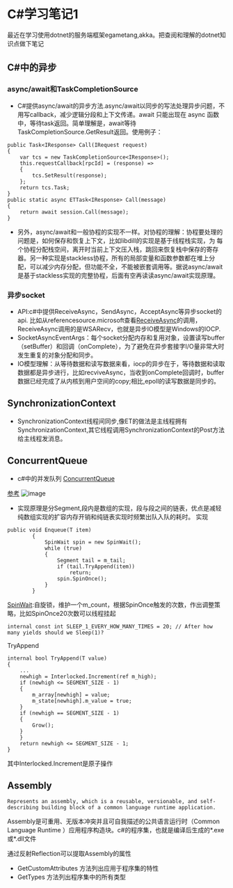 # C#学习笔记1
最近在学习使用dotnet的服务端框架egametang,akka。把查阅和理解的dotnet知识点做下笔记

## C#中的异步
### async/await和TaskCompletionSource
- C#提供async/await的异步方法.async/await以同步的写法处理异步问题，不用写callback，减少逻辑分段和上下文传递。await 只能出现在 async 函数中，等待task返回。简单理解是，await等待TaskCompletionSource.GetResult返回。使用例子：
```
public Task<IResponse> Call(IRequest request)
{
	var tcs = new TaskCompletionSource<IResponse>();
	this.requestCallback[rpcId] = (response) =>
	{
		tcs.SetResult(response);
	};
	return tcs.Task;
}
public static async ETTask<IResponse> Call(message)
{
	return await session.Call(message);
}
```

- 另外，async/await和一般协程的实现不一样。对协程的理解：协程要处理的问题是，如何保存和恢复上下文，比如libdill的实现是基于线程栈实现，为
每个协程分配栈空间，离开时当前上下文压入栈，跳回来恢复栈中保存的寄存器。另一种实现是stackless协程，所有的局部变量和函数参数都在堆上分配，可以减少内存分配，但功能不全，不能被嵌套调用等。据说async/await是基于stackless实现的完整协程，后面有空再读读async/await实现原理。

### 异步socket
- API:c#中提供ReceiveAsync，SendAsync，AcceptAsync等异步socket的api.
比如从referencesource.microsoft查看[ReceiveAsync](https://referencesource.microsoft.com/#System/net/System/Net/Sockets/Socket.cs,194ae41217fbaf74)的调用，ReceiveAsync调用的是WSARecv，也就是异步IO模型是Windows的IOCP.
- SocketAsyncEventArgs：每个socket分配内存和复用对象，设置读写buffer（setBuffer）和回调（onComplete），为了避免在异步套接字I/O量非常大时发生重复的对象分配和同步。
- IO模型理解：从等待数据和读写数据来看，iocp的异步在于，等待数据和读取数据都是异步进行，比如recviveAsync，当收到onComplete回调时，buffer数据已经完成了从内核到用户空间的copy;相比,epoll的读写数据是同步的。

## SynchronizationContext
- SynchronizationContext线程间同步,像ET的做法是主线程拥有SynchronizationContext,其它线程调用SynchronizationContext的Post方法给主线程发消息。

## ConcurrentQueue
- c#中的并发队列 [ConcurrentQueue](https://referencesource.microsoft.com/#mscorlib/system/Collections/Concurrent/ConcurrentQueue.cs,18bcbcbdddbcfdcb)

[参考](https://www.bbsmax.com/A/GBJr0DRd0e/)
![image](https://note.youdao.com/yws/api/personal/sync?method=download&fileId=WEB1036938e669ad0f2a4fc7e907f16b431&version=19914&cstk=6I6_zyao)

- 实现原理是分Segment,段内是数组的实现，段与段之间的链表，优点是减轻纯数组实现的扩容内存开销和纯链表实现时频繁出队入队的耗时。
实现
```
public void Enqueue(T item)
        {
            SpinWait spin = new SpinWait();
            while (true)
            {
                Segment tail = m_tail;
                if (tail.TryAppend(item))
                    return;
                spin.SpinOnce();
            }
        }
```
[SpinWait](https://referencesource.microsoft.com/#mscorlib/system/threading/SpinWait.cs,fb21e45acae7e04c):自旋锁，维护一个m_count，根据SpinOnce触发的次数，作出调整策略，比如SpinOnce20次数可以线程挂起
```
internal const int SLEEP_1_EVERY_HOW_MANY_TIMES = 20; // After how many yields should we Sleep(1)?
```
TryAppend
```
internal bool TryAppend(T value)
{
    ...
    newhigh = Interlocked.Increment(ref m_high);
    if (newhigh <= SEGMENT_SIZE - 1)
    {
        m_array[newhigh] = value;
        m_state[newhigh].m_value = true;
    }
    if (newhigh == SEGMENT_SIZE - 1)
    {
        Grow();
    }
    }
    return newhigh <= SEGMENT_SIZE - 1;
}
```
其中Interlocked.Increment是原子操作


## Assembly

```
Represents an assembly, which is a reusable, versionable, and self-describing building block of a common language runtime application.
```
Assembly是可重用、无版本冲突并且可自我描述的公共语言运行时（Common Language Runtime ）应用程序构造块。c#的程序集，也就是编译后生成的*.exe或*.dll文件

通过反射Reflection可以提取Assembly的属性
- GetCustomAttributes 方法列出应用于程序集的特性
- GetTypes 方法列出程序集中的所有类型